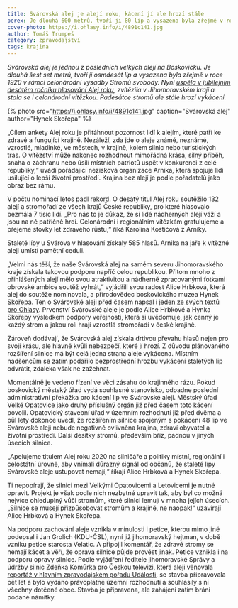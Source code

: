 ```yaml
---
title: Svárovská alej je alejí roku, kácení jí ale hrozí stále
perex: Je dlouhá 600 metrů, tvoří ji 80 lip a vysazena byla zřejmě v roce 1920 v rámci celonárodní výsadby Stromů svobody. Uspěla v jubilejním desátém ročníku hlasování Alej roku, zvítězila v Jihomoravském kraji a stala se i celonárodní vítězkou. Padesátce stromů ale stále hrozí vykácení.
cover-photo: https://i.ohlasy.info/i/4891c141.jpg
author: Tomáš Trumpeš
category: zpravodajství
tags: krajina
---
```


*Svárovská alej je jednou z posledních velkých alejí na Boskovicku. Je dlouhá šest set metrů, tvoří ji osmdesát lip a vysazena byla zřejmě v roce 1920 v rámci celonárodní výsadby Stromů svobody. Nyní [uspěla v jubilejním desátém ročníku hlasování Alej roku](https://www.alejroku.cz/2020/vysledky-2020), zvítězila v Jihomoravském kraji a stala se i celonárodní vítězkou. Padesátce stromů ale stále hrozí vykácení.*

{% photo src="https://i.ohlasy.info/i/4891c141.jpg" caption="Svárovská alej" author="Hynek Skořepa" %}

„Cílem ankety Alej roku je přitáhnout pozornost lidí k alejím, které patří ke zdravé a fungující krajině. Nezáleží, zda jde o aleje známé, neznámé, vzrostlé, mladinké, ve městech, v krajině, kolem silnic nebo turistických tras. O vítězství může nakonec rozhodnout mimořádná krása, silný příběh, snaha o záchranu nebo úsilí místních patriotů uspět v konkurenci z celé republiky,“ uvádí pořádající nezisková organizace Arnika, která spojuje lidi usilující o lepší životní prostředí. Krajina bez alejí je podle pořadatelů jako obraz bez rámu.

V počtu nominací letos padl rekord. O desátý titul Alej roku soutěžilo 132 alejí a stromořadí ze všech krajů České republiky, pro které hlasovalo bezmála 7 tisíc lidí. „Pro nás to je důkaz, že si lidé nádherných alejí váží a jsou na ně patřičně hrdí. Celonárodní i regionálním vítězkám gratulujeme a přejeme stovky let zdravého růstu,“ říká Karolina Kostićová z Arniky. 

Staleté lípy u Svárova v hlasování získaly 585 hlasů. Arnika na jaře k vítězné aleji umístí pamětní ceduli. 

„Velmi nás těší, že naše Svárovská alej na samém severu Jihomoravského kraje získala takovou podporu napříč celou republikou. Přitom mnoho z přihlášených alejí mělo svou atraktivitou a nádherně zpracovanými fotkami obrovské ambice soutěž vyhrát,“ vyjádřili svou radost Alice Hrbková, která alej do soutěže nominovala, a přírodovědec boskovického muzea Hynek Skořepa. Ten o Svárovské aleji před časem napsal i [jeden ze svých textů pro Ohlasy](https://ohlasy.info/clanky/2020/07/svarovska-alej.html). Prvenství Svárovské aleje je podle Alice Hrbkové a Hynka Skořepy výsledkem podpory veřejnosti, která si uvědomuje, jak cenný je každý strom a jakou roli hrají vzrostlá stromořadí v české krajině.

Zároveň dodávají, že Svárovská alej získala drtivou převahu hlasů nejen pro svoji krásu, ale hlavně kvůli nebezpečí, které jí hrozí. Z důvodu plánovaného rozšíření silnice má být celá jedna strana aleje vykácena. Místním nadšencům se zatím podařilo bezprostřední hrozbu vykácení staletých lip odvrátit, zdaleka však ne zažehnat. 

Momentálně je vedeno řízení ve věci zásahu do krajinného rázu. Pokud boskovický městský úřad vydá souhlasné stanovisko, odpadne poslední administrativní překážka pro kácení lip ve Svárovské aleji. Městský úřad Velké Opatovice jako druhý příslušný orgán již před časem toto kácení povolil. Opatovický stavební úřad v územním rozhodnutí již před dvěma a půl lety dokonce uvedl, že rozšířením silnice spojeným s pokácení 48 lip ve Svárovské aleji nebude negativně ovlivněna krajina, zdraví obyvatel a životní prostředí. Další desítky stromů, především bříz, padnou v jiných úsecích silnice.

„Apelujeme titulem Alej roku 2020 na silničáře a politiky místní, regionální i celostátní úrovně, aby vnímali důrazný signál od občanů, že staleté lípy Svárovské aleje ustupovat nemají,“ říkají Alice Hrbková a Hynek Skořepa.

Ti nepopírají, že silnici mezi Velkými Opatovicemi a Letovicemi je nutné opravit. Projekt je však podle nich nezbytné upravit tak, aby byl co možná nejvíce ohleduplný vůči stromům, které silnici lemují v mnoha jejích úsecích. „Silnice se musejí přizpůsobovat stromům a krajině, ne naopak!“ uzavírají Alice Hrbková a Hynek Skořepa.

Na podporu zachování aleje vznikla v minulosti i petice, kterou mimo jiné podepsal i Jan Grolich (KDU-ČSL), nyní již jihomoravský hejtman, v době vzniku petice starosta Velatic. A připojil komentář, že zdravé stromy se nemají kácet a věří, že oprava silnice půjde provést jinak. Petice vznikla i na podporu opravy silnice. Podle vyjádření ředitele jihomoravské Správy a údržby silnic  Zdeňka Komůrka pro Českou televizi, která aleji věnovala [reportáž v hlavním zpravodajském pořadu Události](https://www.ceskatelevize.cz/ivysilani/1097181328-udalosti/221411000100112/obsah/812988-kaceni-aleje), se stavba připravovala pět let a bylo vydáno právoplatné územní rozhodnutí a souhlasily s ní všechny dotčené obce. Stavba je připravena, ale zahájení zatím brání podané námitky.
